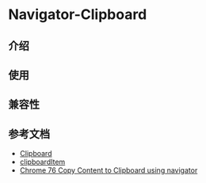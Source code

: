 # Navigator-Clipboard

## 介绍


## 使用


## 兼容性


## 参考文档
* [Clipboard](https://developer.mozilla.org/zh-CN/docs/Web/API/Clipboard)
* [clipboardItem](https://www.w3.org/TR/clipboard-apis/#clipboarditem)
* [Chrome 76 Copy Content to Clipboard using navigator](https://stackoverflow.com/questions/57278923/chrome-76-copy-content-to-clipboard-using-navigator)